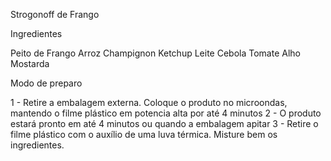 Strogonoff de Frango

Ingredientes

Peito de Frango
Arroz
Champignon
Ketchup
Leite
Cebola
Tomate
Alho
Mostarda

Modo de preparo

1 - Retire a embalagem externa. Coloque o produto no microondas, mantendo o filme plástico em potencia alta por até 4 minutos
2 - O produto estará pronto em até 4 minutos ou quando a embalagem apitar
3 - Retire o filme plástico com o auxílio de uma luva térmica. Misture bem os ingredientes.
